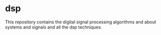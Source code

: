 # dsp
This repository contains the digital signal processing algorithms and about systems and signals and all the dsp techniques.
